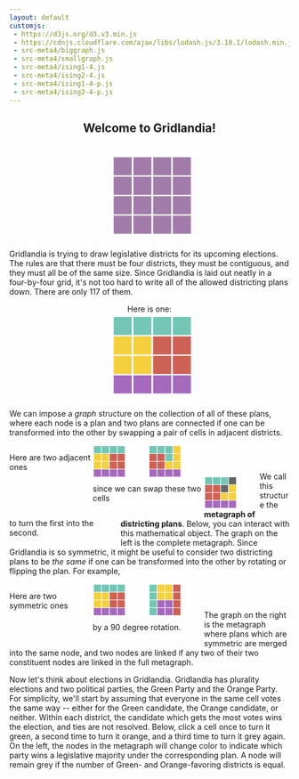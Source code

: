 ```yaml
---
layout: default
customjs:
 - https://d3js.org/d3.v3.min.js
 - https://cdnjs.cloudflare.com/ajax/libs/lodash.js/3.10.1/lodash.min.js
 - src-meta4/biggraph.js
 - src-meta4/smallgraph.js
 - src-meta4/ising1-4.js
 - src-meta4/ising2-4.js
 - src-meta4/ising1-4-p.js
 - src-meta4/ising2-4-p.js
---
```




<!---
<p style="float:left; width:150px">Here are two:</p> <center> <p style="margin:0;padding:0;font-size:20px;letter-spacing:-4px;line-height:14px;width:100px;float:left;justify:center;">
<span style="color:#73C6B6">&#9724;</span> <span style="color:#F4D03F">&#9724;</span> <span style="color:#CD6155">&#9724;</span> <span style="color:#CD6155">&#9724;</span><br/> <span style="color:#73C6B6">&#9724;</span> <span style="color:#F4D03F">&#9724;</span> <span style="color:#CD6155">&#9724;</span> <span style="color:#CD6155">&#9724;</span><br/> <span style="color:#73C6B6">&#9724;</span> <span style="color:#F4D03F">&#9724;</span> <span style="color:#A569BD">&#9724;</span> <span style="color:#A569BD">&#9724;</span><br/> <span style="color:#73C6B6">&#9724;</span> <span style="color:#F4D03F">&#9724;</span> <span style="color:#A569BD">&#9724;</span> <span style="color:#A569BD">&#9724;</span></p><p style="margin:0;padding:0;font-size:20px;letter-spacing:-4px;line-height:14px;width:100px;float:left;">
<span style="color:#73C6B6">&#9724;</span> <span style="color:#73C6B6">&#9724;</span> <span style="color:#73C6B6">&#9724;</span> <span style="color:#73C6B6">&#9724;</span><br/> <span style="color:#F4D03F">&#9724;</span> <span style="color:#F4D03F">&#9724;</span> <span style="color:#F4D03F">&#9724;</span> <span style="color:#CD6155">&#9724;</span><br/> <span style="color:#A569BD">&#9724;</span> <span style="color:#F4D03F">&#9724;</span> <span style="color:#CD6155">&#9724;</span> <span style="color:#CD6155">&#9724;</span><br/> <span style="color:#A569BD">&#9724;</span> <span style="color:#A569BD">&#9724;</span> <span style="color:#A569BD">&#9724;</span> <span style="color:#CD6155">&#9724;</span></p>
</center>
<br />

-->
<center>
<h2> Welcome to Gridlandia!</h2>
<br/>

<p style="margin:0;padding:0;font-size:50px;letter-spacing:-10px;line-height:35px;">
<span style="color:#a17caa">&#9724;</span> <span style="color:#a17caa">&#9724;</span> <span style="color:#a17caa">&#9724;</span> <span style="color:#a17caa">&#9724;</span><br/> <span style="color:#a17caa">&#9724;</span> <span style="color:#a17caa">&#9724;</span> <span style="color:#a17caa">&#9724;</span> <span style="color:#a17caa">&#9724;</span><br/> <span style="color:#a17caa">&#9724;</span> <span style="color:#a17caa">&#9724;</span> <span style="color:#a17caa">&#9724;</span> <span style="color:#a17caa">&#9724;</span><br/> <span style="color:#a17caa">&#9724;</span> <span style="color:#a17caa">&#9724;</span> <span style="color:#a17caa">&#9724;</span> <span style="color:#a17caa">&#9724;</span></p>
</center>
<br/>


Gridlandia is trying to draw legislative districts for its upcoming elections.  The rules are that there must be four districts, they must be contiguous, and they must all be of the same size.  Since Gridlandia is laid out neatly in a four-by-four grid, it's not too hard to write all of the allowed districting plans down.  There are only 117 of them.  
<center>
Here is one:
<p style="margin:0;padding:0;font-size:50px;letter-spacing:-10px;line-height:35px;">
<span style="color:#73C6B6">&#9724;</span> <span style="color:#73C6B6">&#9724;</span> <span style="color:#73C6B6">&#9724;</span> <span style="color:#73C6B6">&#9724;</span><br/> <span style="color:#F4D03F">&#9724;</span> <span style="color:#F4D03F">&#9724;</span> <span style="color:#CD6155">&#9724;</span> <span style="color:#CD6155">&#9724;</span><br/> <span style="color:#F4D03F">&#9724;</span> <span style="color:#F4D03F">&#9724;</span> <span style="color:#CD6155">&#9724;</span> <span style="color:#CD6155">&#9724;</span><br/> <span style="color:#A569BD">&#9724;</span> <span style="color:#A569BD">&#9724;</span> <span style="color:#A569BD">&#9724;</span> <span style="color:#A569BD">&#9724;</span></p>
</center>
<br/>

We can impose a *graph* structure on the collection of all of these plans, where each node is a plan and two plans are connected if one can be transformed into the other by swapping a pair of cells in adjacent districts.

<p style="float:left; width:150px">Here are two adjacent ones</p>  <p style="margin:0;padding:0;font-size:20px;letter-spacing:-4px;line-height:14px;width:100px;float:left;justify:center;">
<span style="color:#73C6B6">&#9724;</span> <span style="color:#73C6B6">&#9724;</span> <span style="color:#73C6B6">&#9724;</span> <span style="color:#73C6B6">&#9724;</span><br/> <span style="color:#F4D03F">&#9724;</span> <span style="color:#F4D03F">&#9724;</span> <span style="color:#CD6155">&#9724;</span> <span style="color:#CD6155">&#9724;</span><br/> <span style="color:#F4D03F">&#9724;</span> <span style="color:#F4D03F">&#9724;</span> <span style="color:#CD6155">&#9724;</span> <span style="color:#CD6155">&#9724;</span><br/> <span style="color:#A569BD">&#9724;</span> <span style="color:#A569BD">&#9724;</span> <span style="color:#A569BD">&#9724;</span> <span style="color:#A569BD">&#9724;</span></p><p style="margin:0;padding:0;font-size:20px;letter-spacing:-4px;line-height:14px;width:100px;float:left;">
<span style="color:#73C6B6">&#9724;</span> <span style="color:#73C6B6">&#9724;</span> <span style="color:#73C6B6">&#9724;</span> <span style="color:#F4D03F">&#9724;</span><br/> <span style="color:#CD6155">&#9724;</span> <span style="color:#CD6155">&#9724;</span> <span style="color:#73C6B6">&#9724;</span> <span style="color:#F4D03F">&#9724;</span><br/> <span style="color:#CD6155">&#9724;</span> <span style="color:#CD6155">&#9724;</span> <span style="color:#F4D03F">&#9724;</span> <span style="color:#F4D03F">&#9724;</span><br/> <span style="color:#A569BD">&#9724;</span> <span style="color:#A569BD">&#9724;</span> <span style="color:#A569BD">&#9724;</span> <span style="color:#A569BD">&#9724;</span></p>
<p style="float:left;width:200px">since we can swap these two cells </p>   <p style="margin:0;padding:0;font-size:20px;letter-spacing:-4px;line-height:14px;width:100px;float:left;">
<span style="color:#73C6B6">&#9724;</span> <span style="color:#73C6B6">&#9724;</span> <span style="color:#73C6B6">&#9724;</span> <span style="color:#666666">&#9724;</span><br/> <span style="color:#CD6155">&#9724;</span> <span style="color:#CD6155">&#9724;</span> <span style="color:#666666">&#9724;</span> <span style="color:#F4D03F">&#9724;</span><br/> <span style="color:#CD6155">&#9724;</span> <span style="color:#CD6155">&#9724;</span> <span style="color:#F4D03F">&#9724;</span> <span style="color:#F4D03F">&#9724;</span><br/> <span style="color:#A569BD">&#9724;</span> <span style="color:#A569BD">&#9724;</span> <span style="color:#A569BD">&#9724;</span> <span style="color:#A569BD">&#9724;</span></p><p style="float:left;width:200px">to turn the first into the second. </p> 

<br/><br/>


We call this structure the **metagraph of districting plans**.  Below, you can interact with this mathematical object.  The graph on the left is the complete metagraph.  Since Gridlandia is so symmetric, it might be useful to consider two districting plans to be *the same* if one can be transformed into the other by rotating or flipping the plan.  For example, 


<p style="float:left; width:150px">Here are two symmetric ones</p>  <p style="margin:0;padding:0;font-size:20px;letter-spacing:-4px;line-height:14px;width:100px;float:left;justify:center;">
<span style="color:#73C6B6">&#9724;</span> <span style="color:#73C6B6">&#9724;</span> <span style="color:#73C6B6">&#9724;</span> <span style="color:#73C6B6">&#9724;</span><br/> <span style="color:#F4D03F">&#9724;</span> <span style="color:#F4D03F">&#9724;</span> <span style="color:#CD6155">&#9724;</span> <span style="color:#CD6155">&#9724;</span><br/> <span style="color:#F4D03F">&#9724;</span> <span style="color:#F4D03F">&#9724;</span> <span style="color:#CD6155">&#9724;</span> <span style="color:#CD6155">&#9724;</span><br/> <span style="color:#A569BD">&#9724;</span> <span style="color:#A569BD">&#9724;</span> <span style="color:#A569BD">&#9724;</span> <span style="color:#A569BD">&#9724;</span></p><p style="margin:0;padding:0;font-size:20px;letter-spacing:-4px;line-height:14px;width:100px;float:left;">
<span style="color:#73C6B6">&#9724;</span> <span style="color:#F4D03F">&#9724;</span> <span style="color:#F4D03F">&#9724;</span> <span style="color:#CD6155">&#9724;</span><br/> <span style="color:#73C6B6">&#9724;</span> <span style="color:#F4D03F">&#9724;</span> <span style="color:#F4D03F">&#9724;</span> <span style="color:#CD6155">&#9724;</span><br/> <span style="color:#73C6B6">&#9724;</span> <span style="color:#A569BD">&#9724;</span> <span style="color:#A569BD">&#9724;</span> <span style="color:#CD6155">&#9724;</span><br/> <span style="color:#73C6B6">&#9724;</span> <span style="color:#A569BD">&#9724;</span> <span style="color:#A569BD">&#9724;</span> <span style="color:#CD6155">&#9724;</span></p>
<p style="float:left;width:200px">by a 90 degree rotation. </p>



<br/><br/>



The graph on the right is the metagraph where plans which are symmetric are merged into the same node, and two nodes are linked if any two of their two constituent nodes are linked in the full metagraph.


<div id="chart1" style="width:100% text-align:left"></div>

Now let's think about elections in Gridlandia.  Gridlandia has plurality elections and two political parties, the Green Party and the Orange Party.  For simplicity, we'll start by assuming that everyone in the same cell votes the same way -- either for the Green candidate, the Orange candidate, or neither.  Within each district, the candidate which gets the most votes wins the election, and ties are not resolved.  Below, click a cell once to turn it green, a second time to turn it orange, and a third time to turn it grey again.  On the left, the nodes in the metagraph will change color to indicate which party wins a legislative majority under the corresponding plan.  A node will remain grey if the number of Green- and Orange-favoring districts is equal.


<div id="chart2" style="width:100% text-align:left"></div>



<!---<div id="chart3" style="width:100% text-align:left"></div>-->

